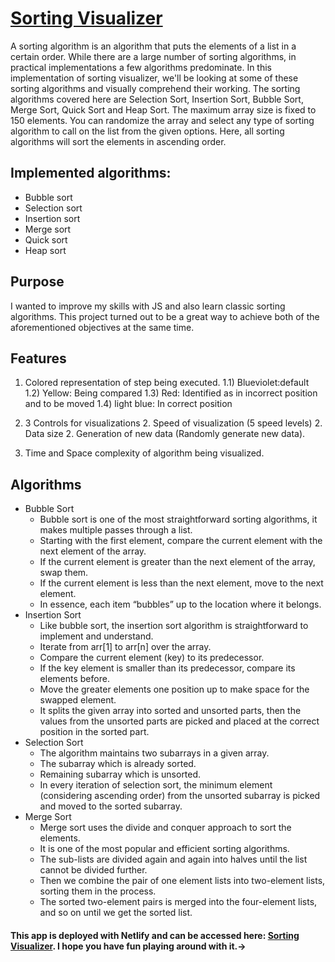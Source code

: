 # [Sorting Visualizer](https://sorting-visualizer-vanila-js.netlify.app/)
<p> A sorting algorithm is an algorithm that puts the elements of a list in a certain order. While there are a large number of sorting algorithms, in practical implementations a few algorithms predominate. In this implementation of sorting visualizer, we'll be looking at some of these sorting algorithms and visually comprehend their working. The sorting algorithms covered here are Selection Sort, Insertion Sort, Bubble Sort, Merge Sort, Quick Sort and Heap Sort. The maximum array size is fixed to 150 elements. You can randomize the array and select any type of sorting algorithm to call on the list from the given options. Here, all sorting algorithms will sort the elements in ascending order.</p> 

## Implemented algorithms:

- Bubble sort
- Selection sort
- Insertion sort
- Merge sort
- Quick sort
- Heap sort

## Purpose
I wanted to improve my skills with JS and also learn classic sorting algorithms. This project turned out to be a great way to achieve both of the aforementioned objectives at the same time.
## Features

1. Colored representation of step being executed. 1.1) Blueviolet:default 1.2) Yellow: Being compared 1.3) Red: Identified as in incorrect position and to be moved 1.4) light blue: In correct position

2. 3 Controls for visualizations 
    2. Speed of visualization (5 speed levels) 
    2. Data size 
    2. Generation of new data (Randomly generate new data).

3. Time and Space complexity of algorithm being visualized.
## Algorithms
- Bubble Sort
    - Bubble sort is one of the most straightforward sorting algorithms, it makes multiple passes through a list.
    - Starting with the first element, compare the current element with the next element of the array.
    - If the current element is greater than the next element of the array, swap them.
    - If the current element is less than the next element, move to the next element.
    - In essence, each item “bubbles” up to the location where it belongs.
- Insertion Sort
    - Like bubble sort, the insertion sort algorithm is straightforward to implement and understand.
    - Iterate from arr[1] to arr[n] over the array.
    - Compare the current element (key) to its predecessor.
    - If the key element is smaller than its predecessor, compare its elements before.
    - Move the greater elements one position up to make space for the swapped element.
    - It splits the given array into sorted and unsorted parts, then the values from the unsorted parts are picked and placed at the correct position in the sorted part.
- Selection Sort
    - The algorithm maintains two subarrays in a given array.
    - The subarray which is already sorted.
    - Remaining subarray which is unsorted.
    - In every iteration of selection sort, the minimum element (considering ascending order) from the unsorted subarray is picked and moved to the sorted subarray.
- Merge Sort
    - Merge sort uses the divide and conquer approach to sort the elements.
    - It is one of the most popular and efficient sorting algorithms.
    - The sub-lists are divided again and again into halves until the list cannot be divided further.
    - Then we combine the pair of one element lists into two-element lists, sorting them in the process.
    - The sorted two-element pairs is merged into the four-element lists, and so on until we get the sorted list.
#### This app is deployed with Netlify and can be accessed here: [Sorting Visualizer](https://sorting-visualizer-vanila-js.netlify.app/). I hope you have fun playing around with it.-> 

